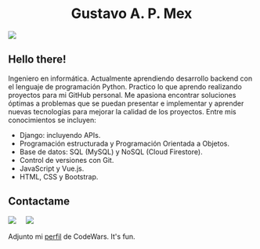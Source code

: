 <h1 align='center'> Gustavo A. P. Mex </h1>
<img src="https://pbs.twimg.com/profile_banners/1096822160495136773/1632009987/1500x500">

## Hello there!
Ingeniero en informática. Actualmente aprendiendo desarrollo backend con el lenguaje de programación Python. Practico lo que aprendo realizando proyectos para mi GitHub personal.
Me apasiona encontrar soluciones óptimas a problemas que se puedan presentar e implementar y aprender nuevas tecnologías para mejorar la calidad de los proyectos.
Entre mis conocimientos se incluyen:
- Django: incluyendo APIs.
- Programación estructurada y Programación Orientada a Objetos.
- Base de datos: SQL (MySQL) y NoSQL (Cloud Firestore).
- Control de versiones con Git.
- JavaScript y Vue.js.
- HTML, CSS y Bootstrap.

## Contactame
<p>
<a href="https://twitter.com/gustavopmex" target="_blank"><img src="https://img.shields.io/badge/twitter-%231DA1F2.svg?&style=for-the-badge&logo=twitter&logoColor=white" /></a>&nbsp;&nbsp;&nbsp;&nbsp;
<a href="https://www.linkedin.com/in/gustavopmex/" target="_blank"><img src="https://img.shields.io/badge/linkedin-%230077B5.svg?&style=for-the-badge&logo=linkedin&logoColor=white" /></a>&nbsp;&nbsp;&nbsp;&nbsp;
</p>

Adjunto mi [perfil](https://www.codewars.com/users/GustavoPMex) de CodeWars. It's fun.


<!--
**GustavoPMex/GustavoPMex** is a ✨ _special_ ✨ repository because its `README.md` (this file) appears on your GitHub profile.

Here are some ideas to get you started:

- 🔭 I’m currently working on ...
- 🌱 I’m currently learning ...
- 👯 I’m looking to collaborate on ...
- 🤔 I’m looking for help with ...
- 💬 Ask me about ...
- 📫 How to reach me: ...
- 😄 Pronouns: ...
- ⚡ Fun fact: ...
-->
